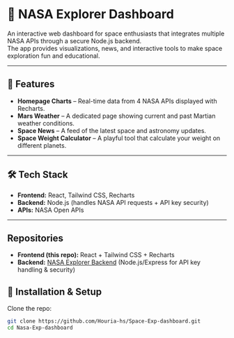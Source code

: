# 🌌 NASA Explorer Dashboard

An interactive web dashboard for space enthusiasts that integrates multiple NASA APIs through a secure Node.js backend.  
The app provides visualizations, news, and interactive tools to make space exploration fun and educational.  

---

## 🚀 Features
- **Homepage Charts** – Real-time data from 4 NASA APIs displayed with Recharts.  
- **Mars Weather** – A dedicated page showing current and past Martian weather conditions.  
- **Space News** – A feed of the latest space and astronomy updates.  
- **Space Weight Calculator** – A playful tool that calculate your weight on different planets.  

---

## 🛠️ Tech Stack
- **Frontend:** React, Tailwind CSS, Recharts  
- **Backend:** Node.js (handles NASA API requests + API key security)  
- **APIs:** NASA Open APIs  

---

## Repositories

- **Frontend (this repo):** React + Tailwind CSS + Recharts  
- **Backend:** [NASA Explorer Backend](https://github.com/Houria-hs/Space-exp-dashboard--backend) (Node.js/Express for API key handling & security)

## 📂 Installation & Setup

Clone the repo:
```bash
git clone https://github.com/Houria-hs/Space-Exp-dashboard.git
cd Nasa-Exp-dashboard
